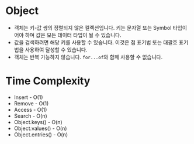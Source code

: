 # Object
- 객체는 키-값 쌍의 정렬되지 않은 컬렉션입니다. 키는 문자열 또는 Symbol 타입이어야 하며 값은 모든 데이터 타입이 될 수 있습니다.
- 값을 검색하려면 해당 키를 사용할 수 있습니다. 이것은 점 표기법 또는 대괄호 표기법을 사용하여 달성할 수 있습니다.
- 객체는 반복 가능하지 않습니다. `for...of`와 함께 사용할 수 없습니다.

# Time Complexity
- Insert - O(1)
- Remove - O(1)
- Access - O(1)
- Search - O(n)
- Object.keys() - O(n)
- Object.values() - O(n)
- Object.entries() - O(n)
